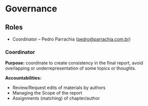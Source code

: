 # Governance

## Roles

* Coordinator – Pedro Parrachia \([pedro@parrachia.com.br](mailto:pedro@parrachia.com.br)\)

### Coordinator

**Purpose:** coordinate to create consistency in the final report, avoid overlapping or underrepresentation of some topics or thoughts.

**Accountabilities:**

* Review/Request edits of materials by authors
* Managing the Scope of the report
* Assignments \(matching\) of chapter/author

